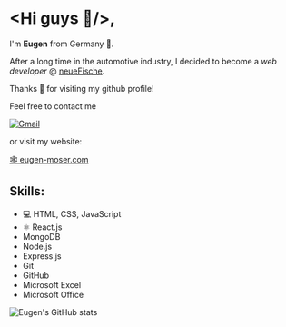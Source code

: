 # <Hi guys 👋/>,

I'm **Eugen** from Germany 🍻.

After a long time in the automotive industry, I decided to become a _web developer_ @ [neueFische](https://www.neuefische.de).

Thanks 🖤 for visiting my github profile!

Feel free to contact me

[![Gmail](https://img.shields.io/badge/Gmail-D14836?style=for-the-badge&logo=gmail&logoColor=white)](mailto:developermoser@gmail.com)

or visit my website: 

[🕸️ eugen-moser.com](https://www.eugen-moser.com)

## Skills: 
* 💻 HTML, CSS, JavaScript
* ⚛ React.js 
* MongoDB
* Node.js
* Express.js
* Git
* GitHub
* Microsoft Excel
* Microsoft Office

![Eugen's GitHub stats](https://github-readme-stats.vercel.app/api?username=EugenMoser&theme=dark&show_icons=true)
